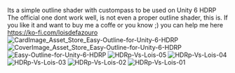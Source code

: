 Its a simple outline shader with custompass to be used on Unity 6 HDRP
The official one dont work well, is not even a proper outline shader, this is.
If you like it and want to buy me a coffe or you know ;) you can help me here 
https://ko-fi.com/loisdefazouro
![CardImage_Asset_Store_Easy-Outline-for-Unity-6-HDRP](https://github.com/user-attachments/assets/43a75315-2c62-4247-aaf8-9f65d31581e4)
![CoverImage_Asset_Store_Easy-Outline-for-Unity-6-HDRP](https://github.com/user-attachments/assets/15f2fec8-4ada-48ab-b888-06ae46962681)
![Easy-Outline-for-Unity-6-HDRP](https://github.com/user-attachments/assets/4176631d-9768-4f61-bba2-d849e690cdff)
![HDRp-Vs-Lois-05](https://github.com/user-attachments/assets/d8debadc-394f-4b52-890b-d53745bea3ac)
![HDRp-Vs-Lois-04](https://github.com/user-attachments/assets/3914308e-fa8c-45bc-9014-ad6f34032bf2)
![HDRp-Vs-Lois-03](https://github.com/user-attachments/assets/75ec2ecb-b39a-451e-9d9f-8ce2b4524ead)
![HDRp-Vs-Lois-02](https://github.com/user-attachments/assets/63a74c18-740d-41a8-b791-32c971c1fdcf)
![HDRp-Vs-Lois-01](https://github.com/user-attachments/assets/68a19c29-05ec-4490-b254-01ab05e322e7)



